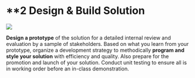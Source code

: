 # \*\*2 Design & Build Solution

![](https://blobscdn.gitbook.com/v0/b/gitbook-28427.appspot.com/o/assets%2F-LDwztHMrXO6GrtroBEo%2F-LEQ9VDkP03dM68IKi17%2F-LEQ9XIMkXyhnM2fRLfC%2FTrivia-Phase-2-Drawing-Alpha-reduced.png?alt=media&token=f4cc8676-f82b-4bda-9656-bb7d16db472b)

**Design a prototype** of the solution for a detailed internal review and evaluation by a sample of stakeholders. Based on what you learn from your prototype, organize a development strategy to methodically **program and style your solution** with efficiency and quality. Also prepare for the promotion and launch of your solution. Conduct unit testing to ensure all is in working order before an in-class demonstration.

